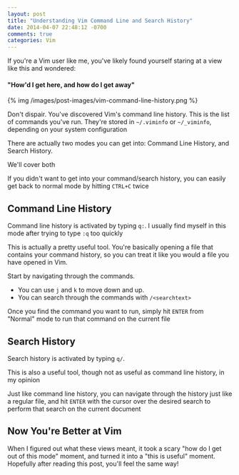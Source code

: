 ```yaml
---
layout: post
title: "Understanding Vim Command Line and Search History"
date: 2014-04-07 22:48:12 -0700
comments: true
categories: Vim
---
```


If you're a Vim user like me, you've likely found yourself staring at a view like this and wondered:

#### "How'd I get here, and how do I get away"

{% img /images/post-images/vim-command-line-history.png %}

Don't dispair. You've discovered Vim's command line history. This is the list of commands you've run. They're stored in `~/.viminfo` or `~/_viminfo`, depending on your system configuration

There are actually two modes you can get into:
Command Line History, and Search History.

We'll cover both

If you didn't want to get into your command/search history, you can easily get back to normal mode by hitting `CTRL+C` twice

Command Line History
--------------------

Command line history is activated by typing `q:`. I usually find myself in this mode after trying to type `:q` too quickly

This is actually a pretty useful tool.
You're basically opening a file that contains your command history, so you can treat it like you would a file you have opened in Vim.

Start by navigating through the commands.

* You can use `j` and `k` to move down and up.
* You can search through the commands with `/<searchtext>`

Once you find the command you want to run, simply hit `ENTER` from "Normal" mode to run that command on the current file

Search History
--------------

Search history is activated by typing `q/`.

This is also a useful tool, though not as useful as command line history, in my opinion

Just like command line history, you can navigate through the history just like a regular file, and hit `ENTER` with the cursor over the desired search to perform that search on the current document

Now You're Better at Vim
---

When I figured out what these views meant, it took a scary "how do I get out of this mode" moment, and turned it into a "this is useful" moment.
Hopefully after reading this post, you'll feel the same way!